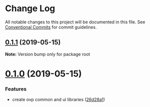 # Change Log

All notable changes to this project will be documented in this file.
See [Conventional Commits](https://conventionalcommits.org) for commit guidelines.

## [0.1.1](https://github.com/kaltura/playkit-js-ovp/compare/v0.1.0...v0.1.1) (2019-05-15)

**Note:** Version bump only for package root





# [0.1.0](https://github.com/kaltura/playkit-js-ovp/compare/v1.1.1-next.0...v0.1.0) (2019-05-15)


### Features

* create ovp common and ui libraries ([26d28a1](https://github.com/kaltura/playkit-js-ovp/commit/26d28a1))
